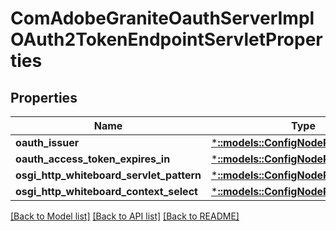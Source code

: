 # ComAdobeGraniteOauthServerImplOAuth2TokenEndpointServletProperties

## Properties
Name | Type | Description | Notes
------------ | ------------- | ------------- | -------------
**oauth_issuer** | [***::models::ConfigNodePropertyString**](configNodePropertyString.md) |  | [optional] 
**oauth_access_token_expires_in** | [***::models::ConfigNodePropertyString**](configNodePropertyString.md) |  | [optional] 
**osgi_http_whiteboard_servlet_pattern** | [***::models::ConfigNodePropertyString**](configNodePropertyString.md) |  | [optional] 
**osgi_http_whiteboard_context_select** | [***::models::ConfigNodePropertyString**](configNodePropertyString.md) |  | [optional] 

[[Back to Model list]](../README.md#documentation-for-models) [[Back to API list]](../README.md#documentation-for-api-endpoints) [[Back to README]](../README.md)


